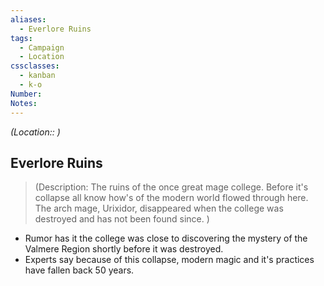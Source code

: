 ```yaml
---
aliases:
  - Everlore Ruins
tags:
  - Campaign
  - Location
cssclasses:
  - kanban
  - k-o
Number: 
Notes:
---
```

<i>(Location:: )</i>

## Everlore Ruins

> (Description: The ruins of the once great mage college. Before it's collapse all know how's of the modern world flowed through here. The arch mage, Urixidor, disappeared when the college was destroyed and has not been found since. )

- Rumor has it the college was close to discovering the mystery of the Valmere Region shortly before it was destroyed.
- Experts say because of this collapse, modern magic and it's practices have fallen back 50 years.